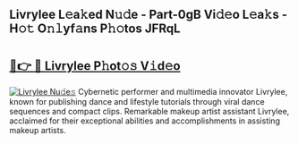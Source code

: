 ## Livrylee L𝚎a𝚔ed N𝚞𝚍e - Part-0gB Vi𝚍𝚎o L𝚎a𝚔s - H𝚘𝚝 O𝚗𝚕yf𝚊ns P𝚑𝚘tos JFRqL

# <h2><a href="http://kf7lb2.oniu.top/?m=Livrylee">🔗👉 🔴 Livrylee P𝚑ot𝚘𝚜 V𝚒d𝚎o</a></h2>

[![Livrylee Nu𝚍e𝚜](https://i.imgur.com/0qMVB7G.gif)](http://kf7lb2.oniu.top/?m=Livrylee)
Cybernetic performer and multimedia innovator Livrylee, known for publishing dance and lifestyle tutorials through viral dance sequences and compact clips. Remarkable makeup artist assistant Livrylee, acclaimed for their exceptional abilities and accomplishments in assisting makeup artists.  
